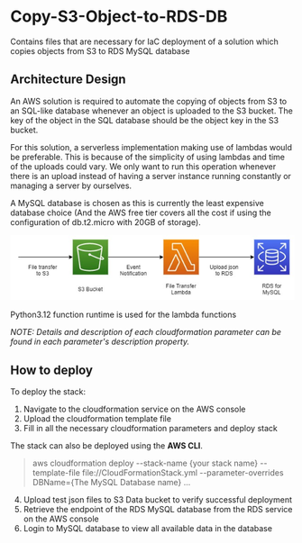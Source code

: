 # Copy-S3-Object-to-RDS-DB

Contains files that are necessary for IaC deployment of a solution which copies objects from S3 to RDS MySQL database

## Architecture Design

An AWS solution is required to automate the copying of objects from S3 to an SQL-like database whenever an object is uploaded to the S3 bucket. The key of the object in the SQL database should be the object key in the S3 bucket.

For this solution, a serverless implementation making use of lambdas would be preferable. This is because of the simplicity of using lambdas and time of the uploads could vary. We only want to run this operation whenever there is an upload instead of having a server instance running constantly or managing a server by ourselves.

A MySQL database is chosen as this is currently the least expensive database choice (And the AWS free tier covers all the cost if using the configuration of db.t2.micro with 20GB of storage).

<a href="https://github.com/BenjaminIwuchukwu/AWS-DNB-Tech-Summit-2024/blob/main/copy-s3-object-to-rds-db/images/AWS_architecture.jpg"><img src="https://github.com/BenjaminIwuchukwu/AWS-DNB-Tech-Summit-2024/blob/main/copy-s3-object-to-rds-db/images/AWS_architecture.jpg?raw=true" alt="AWS Architecture Diagram" border="0"></a>

Python3.12 function runtime is used for the lambda functions

_NOTE: Details and description of each cloudformation parameter can be found in each parameter's description property._

## How to deploy

To deploy the stack:

1. Navigate to the cloudformation service on the AWS console
2. Upload the cloudformation template file
3. Fill in all the necessary cloudformation parameters and deploy stack

The stack can also be deployed using the **AWS CLI**.

> aws cloudformation deploy --stack-name {your stack name} --template-file file://CloudFormationStack.yml --parameter-overrides DBName={The MySQL Database name} ...

4. Upload test json files to S3 Data bucket to verify successful deployment
5. Retrieve the endpoint of the RDS MySQL database from the RDS service on the AWS console
6. Login to MySQL database to view all available data in the database
